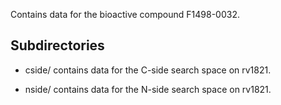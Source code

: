 Contains data for the bioactive compound F1498-0032.

## Subdirectories

- cside/ contains data for the C-side search space on rv1821.

- nside/ contains data for the N-side search space on rv1821.

